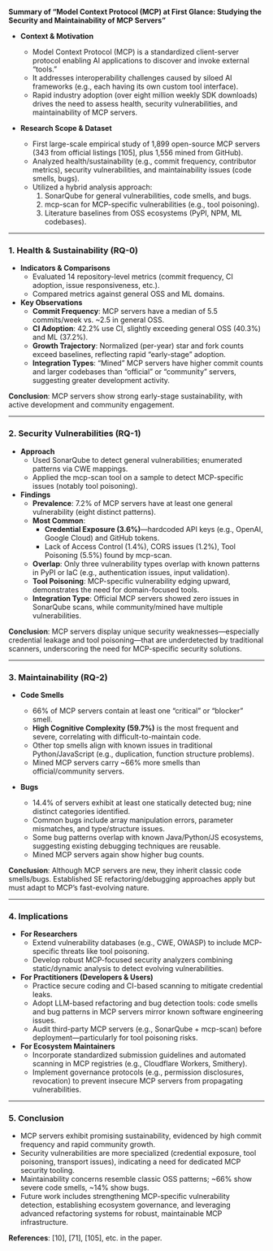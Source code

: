 **Summary of “Model Context Protocol (MCP) at First Glance: Studying the Security and Maintainability of MCP Servers”**

- **Context & Motivation**  
  - Model Context Protocol (MCP) is a standardized client-server protocol enabling AI applications to discover and invoke external “tools.”  
  - It addresses interoperability challenges caused by siloed AI frameworks (e.g., each having its own custom tool interface).  
  - Rapid industry adoption (over eight million weekly SDK downloads) drives the need to assess health, security vulnerabilities, and maintainability of MCP servers.

- **Research Scope & Dataset**  
  - First large-scale empirical study of 1,899 open-source MCP servers (343 from official listings [105], plus 1,556 mined from GitHub).  
  - Analyzed health/sustainability (e.g., commit frequency, contributor metrics), security vulnerabilities, and maintainability issues (code smells, bugs).  
  - Utilized a hybrid analysis approach:  
    1. SonarQube for general vulnerabilities, code smells, and bugs.  
    2. mcp-scan for MCP-specific vulnerabilities (e.g., tool poisoning).  
    3. Literature baselines from OSS ecosystems (PyPI, NPM, ML codebases).

---

### 1. Health & Sustainability (RQ-0)

- **Indicators & Comparisons**  
  - Evaluated 14 repository-level metrics (commit frequency, CI adoption, issue responsiveness, etc.).  
  - Compared metrics against general OSS and ML domains.
- **Key Observations**  
  - **Commit Frequency**: MCP servers have a median of 5.5 commits/week vs. ~2.5 in general OSS.  
  - **CI Adoption**: 42.2% use CI, slightly exceeding general OSS (40.3%) and ML (37.2%).  
  - **Growth Trajectory**: Normalized (per-year) star and fork counts exceed baselines, reflecting rapid “early-stage” adoption.  
  - **Integration Types**: “Mined” MCP servers have higher commit counts and larger codebases than “official” or “community” servers, suggesting greater development activity.

**Conclusion**: MCP servers show strong early-stage sustainability, with active development and community engagement.

---

### 2. Security Vulnerabilities (RQ-1)

- **Approach**  
  - Used SonarQube to detect general vulnerabilities; enumerated patterns via CWE mappings.  
  - Applied the mcp-scan tool on a sample to detect MCP-specific issues (notably tool poisoning).
- **Findings**  
  - **Prevalence**: 7.2% of MCP servers have at least one general vulnerability (eight distinct patterns).  
  - **Most Common**:  
    - **Credential Exposure (3.6%)**—hardcoded API keys (e.g., OpenAI, Google Cloud) and GitHub tokens.  
    - Lack of Access Control (1.4%), CORS issues (1.2%), Tool Poisoning (5.5%) found by mcp-scan.  
  - **Overlap**: Only three vulnerability types overlap with known patterns in PyPI or IaC (e.g., authentication issues, input validation).  
  - **Tool Poisoning**: MCP-specific vulnerability edging upward, demonstrates the need for domain-focused tools.  
  - **Integration Type**: Official MCP servers showed zero issues in SonarQube scans, while community/mined have multiple vulnerabilities.

**Conclusion**: MCP servers display unique security weaknesses—especially credential leakage and tool poisoning—that are underdetected by traditional scanners, underscoring the need for MCP-specific security solutions.

---

### 3. Maintainability (RQ-2)

- **Code Smells**  
  - 66% of MCP servers contain at least one “critical” or “blocker” smell.  
  - **High Cognitive Complexity (59.7%)** is the most frequent and severe, correlating with difficult-to-maintain code.  
  - Other top smells align with known issues in traditional Python/JavaScript (e.g., duplication, function structure problems).  
  - Mined MCP servers carry ~66% more smells than official/community servers.

- **Bugs**  
  - 14.4% of servers exhibit at least one statically detected bug; nine distinct categories identified.  
  - Common bugs include array manipulation errors, parameter mismatches, and type/structure issues.  
  - Some bug patterns overlap with known Java/Python/JS ecosystems, suggesting existing debugging techniques are reusable.  
  - Mined MCP servers again show higher bug counts.

**Conclusion**: Although MCP servers are new, they inherit classic code smells/bugs. Established SE refactoring/debugging approaches apply but must adapt to MCP’s fast-evolving nature.

---

### 4. Implications

- **For Researchers**  
  - Extend vulnerability databases (e.g., CWE, OWASP) to include MCP-specific threats like tool poisoning.  
  - Develop robust MCP-focused security analyzers combining static/dynamic analysis to detect evolving vulnerabilities.
- **For Practitioners (Developers & Users)**  
  - Practice secure coding and CI-based scanning to mitigate credential leaks.  
  - Adopt LLM-based refactoring and bug detection tools: code smells and bug patterns in MCP servers mirror known software engineering issues.  
  - Audit third-party MCP servers (e.g., SonarQube + mcp-scan) before deployment—particularly for tool poisoning risks.
- **For Ecosystem Maintainers**  
  - Incorporate standardized submission guidelines and automated scanning in MCP registries (e.g., Cloudflare Workers, Smithery).  
  - Implement governance protocols (e.g., permission disclosures, revocation) to prevent insecure MCP servers from propagating vulnerabilities.

---

### 5. Conclusion

- MCP servers exhibit promising sustainability, evidenced by high commit frequency and rapid community growth.  
- Security vulnerabilities are more specialized (credential exposure, tool poisoning, transport issues), indicating a need for dedicated MCP security tooling.  
- Maintainability concerns resemble classic OSS patterns; ~66% show severe code smells, ~14% show bugs.  
- Future work includes strengthening MCP-specific vulnerability detection, establishing ecosystem governance, and leveraging advanced refactoring systems for robust, maintainable MCP infrastructure.

**References**: [10], [71], [105], etc. in the paper.